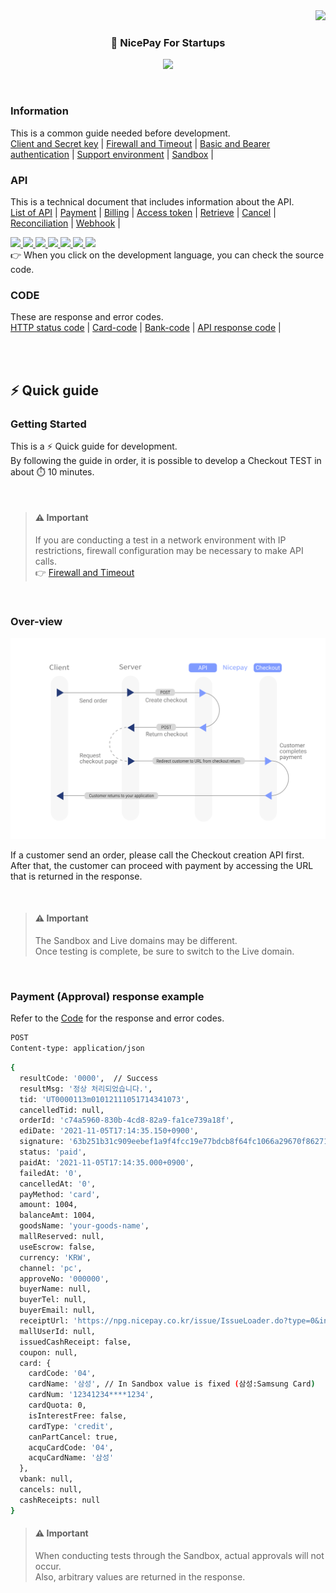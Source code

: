 <div align="right">
  <img src="https://hits.seeyoufarm.com/api/count/incr/badge.svg?url=https%3A%2F%2Fgithub.com%2Fnicepayments&count_bg=%233D7CC8&title_bg=%23555555&icon=&icon_color=%23E7E7E7&title=hits&edge_flat=false)](https://github.com/nicepayments">
</div>
<h3 align="center">
  🚀 NicePay For Startups
</h3>

<!-- https://github.com/denvercoder1/readme-typing-svg -->
<p align="center">
  <img src="https://readme-typing-svg.herokuapp.com?lines=Hello!+Nicepay+%7Bdevelopers%7D&center=true&width=360&height=50">
</p>
                           
<br>


### Information 
This is a common guide needed before development.  
[Client and Secret key](./info/nicepay-info-key.md) | [Firewall and Timeout](./info/nicepay-info-firewall-timeout.md) | [Basic and Bearer authentication](./info/nicepay-info-basic-token.md) | [Support environment](./info/nicepay-info-general.md) | [Sandbox](./info/nicepay-info-sandbox.md) | 
  
### API
This is a technical document that includes information about the API.  
[List of API](./api/nicepay-api-uri-list.md) | [Payment](./api/nicepay-api-payment-window-url.md) | [Billing](./api/nicepay-api-billing.md) | [Access token](./api/nicepay-api-access-token.md) | [Retrieve](./api/nicepay-api-retrieve.md) | [Cancel](./api/nicepay-api-cancel.md) | [Reconciliation](./api/nicepay-api-reconciliation.md) |  [Webhook](./api/nicepay-api-webhook.md) |

<div align="left"> 
 <a href="https://github.com/nicepayments/nicepay-node">
  <img src="https://img.shields.io/badge/node.js-339933?style=for-the-badge&logo=node.js&logoColor=white">
 </a>
 <a href="https://github.com/nicepayments/nicepay-python">
  <img src="https://img.shields.io/badge/python-3776AB?style=for-the-badge&logo=python&logoColor=white"> 
 </a>
 <a href="https://github.com/nicepayments/nicepay-ruby">
  <img src="https://img.shields.io/badge/ruby-CC342D?style=for-the-badge&logo=ruby&logoColor=white">
 </a> 
 <a href="https://github.com/nicepayments/nicepay-asp">
  <img src="https://img.shields.io/badge/asp-007396?style=for-the-badge&logo=&logoColor=white">
 </a>
 <a href="https://github.com/nicepayments/nicepay-java">
  <img src="https://img.shields.io/badge/java-F7DF1E?style=for-the-badge&logo=&logoColor=white">
 </a>  
 <a href="https://github.com/nicepayments/nicepay-php">
  <img src="https://img.shields.io/badge/php-777BB4?style=for-the-badge&logo=php&logoColor=white">
 </a>
 <a href="https://github.com/nicepayments/nicepay-dotnet">
  <img src="https://img.shields.io/badge/.net-512BD4?style=for-the-badge&logo=.net&logoColor=white">
 </a>  
</div>
👉 When you click on the development language, you can check the source code.  

<br>

### CODE
These are response and error codes.  
[HTTP status code](./code/nicepay-code.md#HTTP-status-code) | [Card-code](./code/nicepay-code.md#Card-code) | [Bank-code](./code/nicepay-code.md#Bank-code) | [API response code](./code/nicepay-code.md#API-response-code) |

<br><br>

## ⚡ Quick guide

### Getting Started

This is a ⚡ Quick guide for development.  
By following the guide in order, it is possible to develop a Checkout TEST in about ⏱️ 10 minutes.  

<br>

> #### ⚠️ Important  
> If you are conducting a test in a network environment with IP restrictions, firewall configuration may be necessary to make API calls.  
>  👉 [Firewall and Timeout](./info/nicepay-info-firewall-timeout.md)

<br>

### Over-view
<img src="./image/payment-url.svg" width="800px">
  

If a customer send an order, please call the Checkout creation API first.   
After that, the customer can proceed with payment by accessing the URL that is returned in the response.  

<br>  

> #### ⚠️ Important  
> The Sandbox and Live domains may be different.   
> Once testing is complete, be sure to switch to the Live domain.   

<br>

### Payment (Approval) response example

Refer to the [Code](./code/nicepay-code.md) for the response and error codes. 

```bash
POST
Content-type: application/json
```
```bash
{
  resultCode: '0000',  // Success
  resultMsg: '정상 처리되었습니다.',
  tid: 'UT0000113m01012111051714341073',
  cancelledTid: null,
  orderId: 'c74a5960-830b-4cd8-82a9-fa1ce739a18f',
  ediDate: '2021-11-05T17:14:35.150+0900',
  signature: '63b251b31c909eebef1a9f4fcc19e77bdcb8f64fc1066a29670f8627186865cd',
  status: 'paid',
  paidAt: '2021-11-05T17:14:35.000+0900',
  failedAt: '0',
  cancelledAt: '0',
  payMethod: 'card',
  amount: 1004,
  balanceAmt: 1004,
  goodsName: 'your-goods-name',
  mallReserved: null,
  useEscrow: false,
  currency: 'KRW',
  channel: 'pc',
  approveNo: '000000',
  buyerName: null,
  buyerTel: null,
  buyerEmail: null,
  receiptUrl: 'https://npg.nicepay.co.kr/issue/IssueLoader.do?type=0&innerWin=Y&TID=UT0000113m01012111051714341073',
  mallUserId: null,
  issuedCashReceipt: false,
  coupon: null,
  card: {
    cardCode: '04',
    cardName: '삼성', // In Sandbox value is fixed (삼성:Samsung Card)
    cardNum: '12341234****1234',
    cardQuota: 0,
    isInterestFree: false,
    cardType: 'credit',
    canPartCancel: true,
    acquCardCode: '04',
    acquCardName: '삼성'
  },
  vbank: null,
  cancels: null,
  cashReceipts: null
}
```
> #### ⚠️ Important  
> When conducting tests through the Sandbox, actual approvals will not occur.  
> Also, arbitrary values are returned in the response.  
<br>